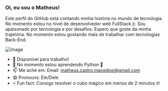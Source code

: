 ### Oi, eu sou o Matheus!

Este perfil do GitHub está contando minha história no mundo de tecnologia. No momento estou no nível de desenvolvedor web FullStack jr. Sou apaixonado por tecnologia e por desafios. Espero que goste da minha trajetória. No momento estou gostando mais de trabalhar com tecnologias Back-End.

![image]({https://www.codewars.com/users/MatheusXI/badges/micro})


- 🔭 Disponível para trabalho!
- 🌱 No momento estou aprendendo Python 🐍
- 📫 Me ache em: Email: matheus.castro.macedoxi@gmail.com
- 😄 Pronouns: Ele/Dele
- ⚡ Fun fact: Consigo resolver o cubo mágico em menos de 2 minutos 🤓


<!--

-->
